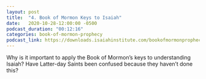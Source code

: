 ```yaml
---
layout: post
title:  "4. Book of Mormon Keys to Isaiah"
date:   2020-10-28-12:00:00 -0500
podcast_duration: "00:12:16"
categories: book-of-mormon-prophecy
podcast_link: https://downloads.isaiahinstitute.com/bookofmormonprophecypodcast/Episode_04_v1.mp3
---
```

Why is it important to apply the Book of Mormon’s keys to understanding Isaiah? Have Latter-day Saints been confused because they haven’t done this?
